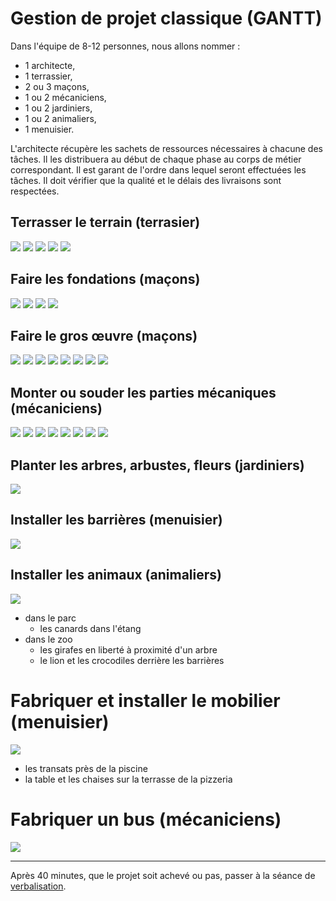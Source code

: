 # Gestion de projet classique (GANTT)

Dans l'équipe de 8-12 personnes, nous allons nommer :

-  1 architecte,
-  1 terrassier,
-  2 ou 3 maçons,
-  1 ou 2 mécaniciens,
-  1 ou 2 jardiniers,
-  1 ou 2 animaliers,
-  1 menuisier.

L'architecte récupère les sachets de ressources nécessaires à chacune des tâches.
Il les distribuera au début de chaque phase au corps de métier correspondant.
Il est garant de l'ordre dans lequel seront effectuées les tâches.
Il doit vérifier que la qualité et le délais des livraisons sont respectées.


## Terrasser le terrain (terrasier)

![](DSC08125.jpg)
![](DSC08126.jpg)
![](DSC08128.jpg)
![](DSC08123.jpg)
![](DSC08124.jpg)

## Faire les fondations (maçons)

![](DSC08127.jpg)
![](DSC08129.jpg)
![](DSC08136.jpg)
![](DSC08155.jpg)

## Faire le gros œuvre (maçons) 

![](DSC08130.jpg)
![](DSC08150.jpg)
![](DSC08133.jpg)
![](DSC08134.jpg)
![](DSC08135.jpg)
![](DSC08137.jpg)
![](DSC08139.jpg)
![](DSC08152.jpg)

## Monter ou souder les parties mécaniques (mécaniciens)

![](DSC08149.jpg)
![](DSC08138.jpg)
![](DSC08144.jpg)
![](DSC08119.jpg)
![](DSC08146.jpg)
![](DSC08120.jpg)
![](DSC08147.jpg)
![](DSC08148.jpg)

## Planter les arbres, arbustes, fleurs (jardiniers)

![](DSC08115.jpg)

## Installer les barrières (menuisier)

![](DSC08143.jpg)

## Installer les animaux (animaliers)

![](DSC08114.jpg)

- dans le parc
  - les canards dans l'étang
- dans le zoo
  - les girafes en liberté à proximité d'un arbre
  - le lion et les crocodiles derrière les barrières

# Fabriquer et installer le mobilier (menuisier)

![](DSC08117.jpg)

- les transats près de la piscine
- la table et les chaises sur la terrasse de la pizzeria

# Fabriquer un bus (mécaniciens)

![](DSC08122.jpg)

---

Après 40 minutes, que le projet soit achevé ou pas, passer à la séance de [verbalisation](defriefing.md).
